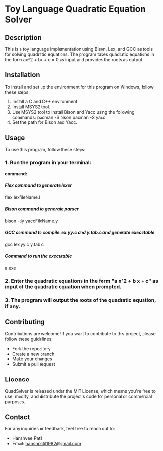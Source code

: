# Toy Language Quadratic Equation Solver

## Description

This is a toy language implementation using Bison, Lex, and GCC as tools for solving quadratic equations. The program takes quadratic equations in the form ax^2 + bx + c = 0 as input and provides the roots as output.

## Installation

To install and set up the environment for this program on Windows, follow these steps:

1. Install a C and C++ environment.
2. Install MSYS2 tool.
3. Use MSYS2 tool to install Bison and Yacc using the following commands:
pacman -S bison
pacman -S yacc
4. Set the path for Bison and Yacc.

## Usage

To use this program, follow these steps:

### 1. Run the program in your terminal:
#### command:
##### Flex command to generate lexer
flex lexfileName.l

##### Bison command to generate parser
bison -dy yaccFileName.y

##### GCC command to compile lex.yy.c and y.tab.c and generate executable
gcc lex.yy.c y.tab.c 

##### Command to run the executable
a.exe

### 2. Enter the quadratic equations in the form "a x^2 + b x + c"  as input of the quadratic equation when prompted.
### 3. The program will output the roots of the quadratic equation, if any.

## Contributing

Contributions are welcome! If you want to contribute to this project, please follow these guidelines:
- Fork the repository
- Create a new branch
- Make your changes
- Submit a pull request

## License

QuadSolver is released under the MIT License, which means you're free to use, modify, and distribute the project's code for personal or commercial purposes.

## Contact

For any inquiries or feedback, feel free to reach out to:
- Hanshvee Patil
- Email: hanshpatil1982@gmail.com


